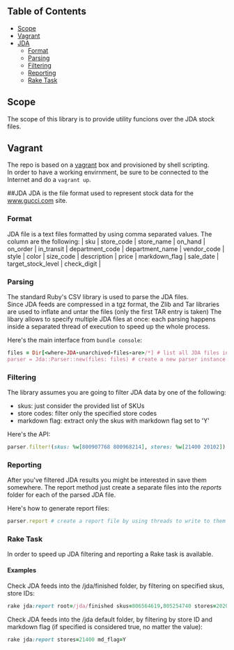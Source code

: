 ## Table of Contents
* [Scope](#scope)
* [Vagrant](#vagrant)
* [JDA](#jda)
  * [Format](#format)
  * [Parsing](#parsing)
  * [Filtering](#filtering)
  * [Reporting](#reporting)
  * [Rake Task](#rake-task)

## Scope
The scope of this library is to provide utility funcions over the JDA stock files.

## Vagrant
The repo is based on a [vagrant](https://www.vagrantup.com/) box and provisioned by shell scripting.  
In order to have a working envirnment, be sure to be connected to the Internet and
do a `vagrant up`. 

##JDA
JDA is the file format used to represent stock data for the www.gucci.com site.

### Format
JDA file is a text files formatted by using comma separated values. The column are
the following:
| sku | store_code | store_name | on_hand | on_order | in_transit | department_code | department_name | vendor_code | style | color | size_code | description | price | markdown_flag | sale_date | target_stock_level | check_digit |

### Parsing
The standard Ruby's CSV library is used to parse the JDA files.  
Since JDA feeds are compressed in a tgz format, the Zlib and Tar libraries are used to inflate and untar the files (only the first TAR entry is taken)
The libary allows to specify multiple JDA files at once: each parsing happens inside a separated thread of execution to speed up the whole process.

Here's the main interface from `bundle console`:
```ruby
files = Dir[<where-JDA-unarchived-files-are>/*] # list all JDA files into a directory
parser = Jda::Parser::new(files: files) # create a new parser instance and start reading each file in a separate thread
```

### Filtering
The library assumes you are going to filter JDA data by one of the following:
* skus: just consider the provided list of SKUs
* store codes: filter only the specified store codes
* markdown flag: extract only the skus with markdown flag set to 'Y'

Here's the API:
```ruby
parser.filter!(skus: %w[800907768 800968214], stores: %w[21400 20102]) # extract only the specified two skus for the provided two store codes, keep in mind the parsed results are changed in place to spare memory
```

### Reporting
After you've filtered JDA results you might be interested in save them somewhere.
The report method just create a separate files into the *reports* folder for each of the parsed JDA file.

Here's how to generate report files:
```ruby
parser.report # create a report file by using threads to write to them
```

### Rake Task
In order to speed up JDA filtering and reporting a Rake task is available.

#### Examples
Check JDA feeds into the /jda/finished folder, by filtering on specified skus, store IDs:
```ruby
rake jda:report root=/jda/finished skus=806564619,805254740 stores=20201,20401,21501
```
Check JDA feeds into the /jda default folder, by filtering by store ID and markdown flag (if specified is considered true, no matter the value):
```ruby
rake jda:report stores=21400 md_flag=Y
```

